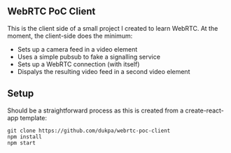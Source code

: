 ## WebRTC PoC Client
This is the client side of a small project I created to learn WebRTC. At the moment, the client-side does the minimum:
- Sets up a camera feed in a video element
- Uses a simple pubsub to fake a signalling service
- Sets up a WebRTC connection (with itself)
- Dispalys the resulting video feed in a second video element

## Setup
Should be a straightforward process as this is created from a create-react-app template:
```
git clone https://github.com/dukpa/webrtc-poc-client
npm install
npm start
```